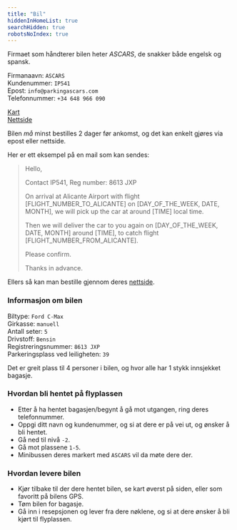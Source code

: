 ```yaml
---
title: "Bil"
hiddenInHomeList: true
searchHidden: true
robotsNoIndex: true
---
```


Firmaet som håndterer bilen heter *ASCARS*, de snakker både engelsk og spansk.

Firmanaavn: `ASCARS`\
Kundenummer: `IP541`\
Epost: `info@parkingascars.com`\
Telefonnummer: `+34 648 966 090`


[Kart](https://goo.gl/maps/cV7Sh8qjYRpZ2NtMA)\
[Nettside](https://parkingascars.com/)

Bilen *må* minst bestilles 2 dager før ankomst, og det kan enkelt gjøres via epost eller nettside.

Her er ett eksempel på en mail som kan sendes:
> Hello,
>
> Contact IP541, Reg number: 8613 JXP
>
> On arrival at Alicante Airport with flight [FLIGHT_NUMBER_TO_ALICANTE] on [DAY_OF_THE_WEEK, DATE, MONTH], we will pick up the car at around [TIME] local time.
>
> Then we will deliver the car to you again on [DAY_OF_THE_WEEK, DATE, MONTH] around [TIME], to catch flight [FLIGHT_NUMBER_FROM_ALICANTE].
>
> Please confirm.
>
> Thanks in advance.

Ellers så kan man bestille gjennom deres [nettside](https://www.parkingascars.com/members.php).


### Informasjon om bilen
Biltype: `Ford C-Max`\
Girkasse: `manuell`\
Antall seter: `5`\
Drivstoff: `Bensin`\
Registreringsnummer: `8613 JXP`\
Parkeringsplass ved leiligheten: `39`

Det er greit plass til 4 personer i bilen, og hvor alle har 1 stykk innsjekket bagasje.

### Hvordan bli hentet på flyplassen

- Etter å ha hentet bagasjen/begynt å gå mot utgangen, ring deres telefonnummer.
- Oppgi ditt navn og kundenummer, og si at dere er på vei ut, og ønsker å bli hentet.
- Gå ned til nivå `-2`.
- Gå mot plassene `1-5`.
- Minibussen deres markert med `ASCARS` vil da møte dere der.

### Hvordan levere bilen

- Kjør tilbake til der dere hentet bilen, se kart øverst på siden, eller som favoritt på bilens GPS.
- Tøm bilen for bagasje.
- Gå inn i resepsjonen og lever fra dere nøklene, og si at dere ønsker å bli kjørt til flyplassen.
